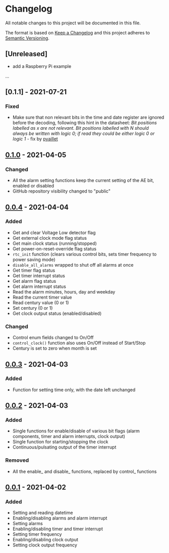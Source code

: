 # Changelog

All notable changes to this project will be documented in this file.

The format is based on [Keep a Changelog](http://keepachangelog.com/en/1.0.0/)
and this project adheres to [Semantic Versioning](http://semver.org/spec/v2.0.0.html).

## [Unreleased]
- add a Raspberry Pi example

...

## [0.1.1] - 2021-07-21

### Fixed
- Make sure that non relevant bits in the time and date register are ignored before the decoding, following this hint in the datasheet: *Bit positions labelled as x are not relevant. Bit positions labelled with N should always be written with logic 0; if read they could be either logic 0 or logic 1* - fix by [pyaillet](https://github.com/pyaillet)

## [0.1.0] - 2021-04-05

### Changed
- All the alarm setting functions keep the current setting of the AE bit, enabled or disabled
- GitHub repository visibility changed to "public"

## [0.0.4] - 2021-04-04

### Added
- Get and clear Voltage Low detector flag
- Get external clock mode flag status
- Get main clock status (running/stopped)
- Get power-on-reset-override flag status
- `rtc_init` function (clears various control bits, sets timer frequency to power saving mode)
- `disable_all_alarms` wrapped to shut off all alarms at once
- Get timer flag status
- Get timer interrupt status
- Get alarm flag status
- Get alarm interrupt status
- Read the alarm minutes, hours, day and weekday 
- Read the current timer value
- Read century value (0 or 1)
- Set century (0 or 1)
- Get clock output status (enabled/disabled)

### Changed
- Control enum fields changed to On/Off
- `control_clock()` function also uses On/Off instead of Start/Stop
- Century is set to zero when month is set
  

## [0.0.3] - 2021-04-03

### Added
- Function for setting time only, with the date left unchanged

## [0.0.2] - 2021-04-03

### Added 
- Single functions for enable/disable of various bit flags (alarm components, timer and alarm interrupts, clock output)
- Single function for starting/stopping the clock
- Continuous/pulsating output of the timer interrupt

### Removed
- All the enable_ and disable_ functions, replaced by control_ functions

## [0.0.1] - 2021-04-02

### Added
- Setting and reading datetime
- Enabling/disabling alarms and alarm interrupt
- Setting alarms
- Enabling/disabling timer and timer interrupt
- Setting timer frequency
- Enabling/disabling clock output
- Setting clock output frequency

[0.1.0]: https://github.com/nebelgrau77/pcf8563-rs/releases/tag/v0.1.0
[0.0.4]: https://github.com/nebelgrau77/pcf8563-rs/releases/tag/v0.0.4
[0.0.3]: https://github.com/nebelgrau77/pcf8563-rs/releases/tag/v0.0.3
[0.0.2]: https://github.com/nebelgrau77/pcf8563-rs/releases/tag/v0.0.2
[0.0.1]: https://github.com/nebelgrau77/pcf8563-rs/releases/tag/v0.0.1